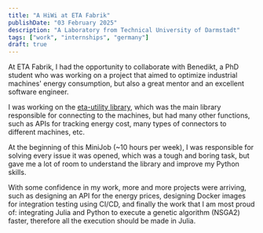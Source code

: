 ```yaml
---
title: "A HiWi at ETA Fabrik"
publishDate: "03 February 2025"
description: "A Laboratory from Technical University of Darmstadt"
tags: ["work", "internships", "germany"]
draft: true
---
```


At ETA Fabrik, I had the opportunity to collaborate with Benedikt, a PhD student who was working on a project that aimed to optimize industrial machines' energy consumption, but also a great mentor and an excellent software engineer.

I was working on the [eta-utility library](https://git.ptw.maschinenbau.tu-darmstadt.de/eta-fabrik/public/eta-utility), which was the main library responsible for connecting to the machines, but had many other functions, such as APIs for tracking energy cost, many types of connectors to different machines, etc.

At the beginning of this MiniJob (~10 hours per week), I was responsible for solving every issue it was opened, which was a tough and boring task, but gave me a lot of room to understand the library and improve my Python skills.

With some confidence in my work, more and more projects were arriving, such as designing an API for the energy prices, designing Docker images for integration testing using CI/CD, and finally the work that I am most proud of: integrating Julia and Python to execute a genetic algorithm (NSGA2) faster, therefore all the execution should be made in Julia.